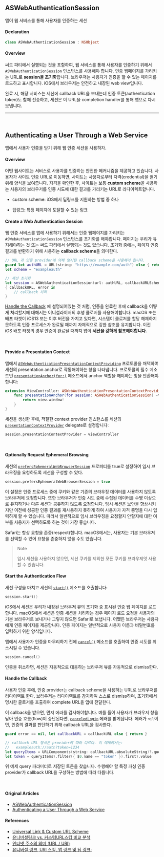 ## ASWebAuthenticationSession

앱이 웹 서비스를 통해 사용자를 인증하는 세션

#### Declaration

```swift
class ASWebAuthenticationSession : NSObject
```

#### Overview

써드 파티에서 실행되는 것을 포함하여, 웹 서비스를 통해 사용자를 인증하기 위해서 `ASWebAuthenticationSession` 인스턴스를 사용해야 합니다. 인증 웹페이지를 가리키는 URL로 **session을 초기화**합니다. 브라우저는 사용자가 인증을 할 수 있는 페이지를 로드하고 표시합니다. iOS에서 브라우저는 안전하고 내장된 web view입니다.

완료 시, 해당 서비스는 세션에 callback URL을 보내는데 인증 토큰(authentication token)도 함께 전송하고, 세션은 이 URL을 completion handler를 통해 앱으로 다시 보냅니다.

---

<br>

## Authenticating a User Through a Web Service

앱에서 사용자 인증을 받기 위해 웹 인증 세션을 사용하자.

#### Overview

어떤 웹사이트는 서비스로 사용자를 인증하는 안전한 메커니즘을 제공하고 있습니다. 사용자가 사이트 인증 URL로 이동하면, 사이트는 사용자로부터 자격(credential)을 얻기 위해 양식을 보여줍니다. 자격을 확인한 후, 사이트는 보통 **custom scheme**을 사용하는 사용자의 브라우저를 인증 시도에 대한 결과를 가리키는 URL로 리다이렉트합니다.

- custom scheme: iOS에서 딥링크를 지원하는 방법 중 하나

- 딥링크: 특정 페이지에 도달할 수 있는 링크



#### Create a Web Authentication Session

웹 인증 서비스를 앱에 사용하기 위해서는 인증 웹페이지를 가리키는 `ASWebAuthenticationSession` 인스턴스를 초기화를 해야합니다. 페이지는 우리가 유지해야하는 것 또는 써드 파티에서 실행되는 것도 있습니다. 초기화 중에는, 페이지 인증 결과를 반환하기 위해 사용하는 **callback scheme**을 의미한다.

```swift
// URL 과 인증 provider에 의해 명시된 callback scheme을 사용해야 합니다.
guard let authURL = URL(string: "https://example.com/auth") else { return }
let scheme = "exampleauth"

// 세션 초기화
let session = ASWebAuthenticationSession(url: authURL, callbackURLScheme: scheme)
{ callbackURL, error in
    // callback 처리
}
```

[Handle the Callback](https://developer.apple.com/documentation/authenticationservices/authenticating_a_user_through_a_web_service#3395261) 에 설명되어있는 것 처럼, 인증을 완료한 후에 callback을 어떻게 처리할지에 대해서는 이니셜라이저의 후행 클로저를 사용해야합니다. macOS 또는 배포 타겟이 iOS13 또는 이후 버전을 가지고 있다면, 시스템이 클로저를 할당 해제하지 못하도록 인증 프로세스가 완료될 때까지 자체적으로 강한 참조를 유지합니다. 이전 iOS 배포 타겟의 경우 인증이 완료될 때까지 앱이 **세션을 강하게 참조해야합니다.** 

<br>

#### Provide a Presentation Context

앱에서 [`ASWebAuthenticationPresentationContextProviding`](https://developer.apple.com/documentation/authenticationservices/aswebauthenticationpresentationcontextproviding) 프로토콜을 채택하여 세션의 presentation anchor로 작동해야하는 창을 나타냅니다. 프로토콜의 필수 메소드인 [`presentationAnchor(for:)`](https://developer.apple.com/documentation/authenticationservices/aswebauthenticationpresentationcontextproviding/3237230-presentationanchor) 메소드에서 anchor 역할을 해야하는 창을 반환해야 합니다:

```swift
extension ViewController: ASWebAuthenticationPresentationContextProviding {
    func presentationAnchor(for session: ASWebAuthenticationSession) -> ASPresentationAnchor {
        return view.window!
    }
}
```

세션을 생성한 후에, 적절한 context provider 인스턴스를 세션의  [`presentationContextProvider`](https://developer.apple.com/documentation/authenticationservices/aswebauthenticationsession/3237232-presentationcontextprovider) delegate로 설정합니다:

```swift
session.presentationContextProvider = viewController
```

<br>

#### Optionally Request Ephemeral Browsing

세션의  [`prefersEphemeralWebBrowserSession`](https://developer.apple.com/documentation/authenticationservices/aswebauthenticationsession/3237231-prefersephemeralwebbrowsersessio) 프로퍼티를 true로 설정하여 임시 브라우징을 요청하도록 세션을 구성할 수 있다.

```swift
session.prefersEphemeralWebBrowserSession = true
```

이 설정은 인증 프로세스 중에 쿠키와 같은 기존의 브라우징 데이터를 사용하지 않도록 브라우저에 요청합니다. 또한 브라우저가 인증 시도 중에 수집된 데이터를 수명 이상으로 유지하거나 다른 세션과 공유하지 않도록 요청합니다. 임시 세션은 보안을 향상시키지만 이전에 성공한 인증 결과를 재사용하지 못하게 하여 사용자가 자격 증명을 다시 입력하게 할 수 있습니다. 따라서 일반적으로 임시 브라우징을 요청할지 안할지에 대한 여부를 사용자가 선택하도록 하는 것이 가장 좋습니다.

Safari는 항상 요청을 존중(respect)합니다. macOS에서는, 사용자는 기본 브라우저를 선택할 수 있어 요청을 존중하지 않을 수도 있습니다.

> Note
>
> 임시 세션을 사용하지 않으면, 세션 쿠키를 제외한 모든 쿠키를 브라우제엇 사용할 수 있습니다.

#### Start the Authentication Flow

세션 구성을 마치고 세션의 [`start()`](https://developer.apple.com/documentation/authenticationservices/aswebauthenticationsession/2990953-start) 메소드를 호출합니다:

```swift
session.start()
```

iOS에서 세션은 우리가 내장된 브라우저 뷰의 초기화 중 표시된 인증 웹 페이지를 로드합니다. macOS에서 세션은 인증 세션을 처리하는 경우 페이지 로드 요청을 사용자의 기본 브라우저로 보내거나 그렇지 않으면 Safari로 보냅니다. 어쨌든 브라우저는 사용자에게 인증 페이지를 제공합니다. 인증 페이지는 일반적으로 사용자 이름과 비밀번호를 입력하기 위한 양식입니다.

앱에서 사용자가 인증을 마무리하기 전에 [`cancel()`](https://developer.apple.com/documentation/authenticationservices/aswebauthenticationsession/2990951-cancel) 메소드를 호출하여 인증 시도를 취소시킬 수 있습니다.

```swift
session.cancel()
```

인증을 취소하면, 세션은 자동적으로 대응하는 브라우저 뷰를 자동적으로 dismiss한다.

#### Handle the Callback

사용자 인증 후에, 인증 provider는 callback scheme을 사용하는 URL로 브라우저를 리다이렉트 한다. 브라우저는 리다이렉트를 감지하여 스스로 dismiss하며, 초기화에서 명시한 클로저를 호출하여 complete URL을 앱에 전달한다.

이 callback을 받으면, 먼저 에러를 검사해야합니다. 예를 들어 사용자가 브라우저 창을 닫아 인증 흐름(flow)이 중단된다면, [`canceledLogin`](https://developer.apple.com/documentation/authenticationservices/aswebauthenticationsessionerror/2991134-canceledlogin) 에러를 받게됩니다. 에러가 `nil`이면, 인증의 결과를 판단하기 위해 callback URL을 검사한다.

```swift
guard error == nil, let callbackURL = callbackURL else { return }

// callback URL 형식은 provider에 따라 다르다. 이 예제에서는:
//   exampleauth://auth?token=1234
let queryItems = URLComponents(string: callbackURL.absoluteString)?.queryItems
let token = queryItems?.filter({ $0.name == "token" }).first?.value
```

위 예제 query 파라미터로 저장된 토큰을 찾습니다. 수행해야 할 특정 파싱 인증 provider가 callback URL을 구성하는 방법에 따라 다릅니다.

<br>

#### Original Articles

- [ASWebAuthenticationSession](https://developer.apple.com/documentation/authenticationservices/aswebauthenticationsession)
- [Authenticating a User Through a Web Service](https://developer.apple.com/documentation/authenticationservices/authenticating_a_user_through_a_web_service)

#### References

- [Universal Link & Custom URL Scheme](https://ehdrjsdlzzzz.github.io/2019/11/25/Universal-Link-Custom-URL-Scheme/)
- [유니버셜링크 vs. 커스텀URL스킴 비교 분석](https://www.letmecompile.com/universal-link-vs-custom-url-scheme/)
- [인터넷 주소의 의미 (URL / URI)](https://takeknowledge.tistory.com/29)
- [유니버설 링크, URI 스킴, 앱 링크 및 딥 링크:](https://brunch.co.kr/@davidgsyun/3)

